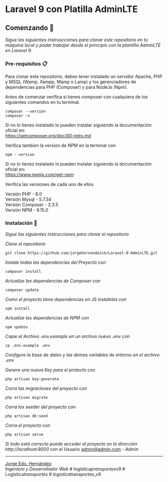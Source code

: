 # Laravel 9 con Platilla AdminLTE 

## Comenzando 🚀

_Sigue las siguientes instruscciones para clonar este repositorio en tu máquina local y poder trabajar desde el principio con la plantilla AdminLTE en Laravel 9._

### Pre-requisitos 📋

Para clonar este repositorio, debes tener instalado un servidor Apache, PHP y MSQL (Wamp, Xampp, Mamp o Lamp) y los gerenciadores de dependencias para PHP (Composer) y para NodeJs (Npm).

Antes de comenzar verifica si tienes composer con cualquiera de los siguientes comandos en tu terminal.
```
composer --version 
composer -v
```
Si no lo tienes instalado lo pueden instalar siguiendo la documentación oficial en:  
https://getcomposer.org/doc/00-intro.md

Verifica tambien la version de NPM en la terminal con
```
npm --version
```
Si no lo tienes instalado lo pueden instalar siguiendo la documentación oficial en:  
https://www.npmjs.com/get-npm

Verifica las versiones de cada uno de ellos

Versión PHP - 8.0  
Versión Mysql - 5.7.34  
Versión Composer - 2.3.5  
Versión NPM - 8.15.0  

### Instalación 🔧

_Sigue las siguientes instrucciones para clonar el repositorio_

_Clone el repositorio_

```
git clone https://github.com/jorgehernandezch/Laravel-9-AdminLTE.git
```

_Instale todas las dependencias del Proyecto con_

```
composer install
```

_Actualize las dependencias de Composer con_

```
composer update
```

_Como el proyecto tiene dependencias en JS instalelas con_

```
npm install
```

_Actualize las dependencias de NPM con_

```
npm update
```

_Copie el Archivo .env.example en un archivo nuevo .env con_

```
cp .env.example .env
```
_Configure la base de datos y las demas variables de entorno en el archivo .env_

_Genere una nueva Key para el protecto con_

```
php artisan key:generate
```

_Corra las migraciones del proyecto con_

```
php artisan migrate
```

_Corra los seeder del proyecto con_

```
php artisan db:seed
```
_Corra el proyecto con_

```
php artisan serve
```

_Si todo está correcto puede acceder al proyecto en la dirección http://localhost:8000_ con el Usuario admin@admin.com - Admin


---
[Jorge Edo. Hernández](https://github.com/jorgehernandezch)  
_Ingeniero y Desarrollador Web_
#   l o g i s t i c a _ p r a n s p o r t e s _ v 9  
 #   L o g i s t i c a _ t r a n s p o r t e s  
 #   l o g i s t i c a _ t r a n s p o r t e s _ v 9  
 